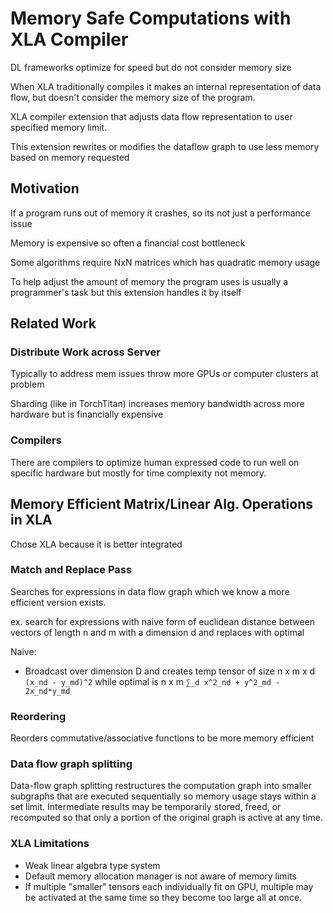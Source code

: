 # Memory Safe Computations with XLA Compiler

DL frameworks optimize for speed but do not consider memory size

When XLA traditionally compiles it makes an internal representation of data flow, but doesn't consider the memory size of the program.

XLA compiler extension that adjusts data flow representation to user specified memory limit.

This extension rewrites or modifies the dataflow graph to use less memory based on memory requested

## Motivation

If a program runs out of memory it crashes, so its not just a performance issue

Memory is expensive so often a financial cost bottleneck

Some algorithms require NxN matrices which has quadratic memory usage


To help adjust the amount of memory the program uses is usually a programmer's task but this extension handles it by itself

## Related Work

### Distribute Work across Server

Typically to address mem issues throw more GPUs or computer clusters at problem

Sharding (like in TorchTitan) increases memory bandwidth across more hardware but is financially expensive

### Compilers

There are compilers to optimize human expressed code to run well on specific hardware but mostly for time complexity not memory.

## Memory Efficient Matrix/Linear Alg. Operations in XLA

Chose XLA because it is better integrated

### Match and Replace Pass

Searches for expressions in data flow graph which we know a more efficient version exists. 

ex. search for expressions with naive form of euclidean distance  between vectors of length n and m with a dimension d and replaces with optimal

Naive: 
- Broadcast over dimension D and creates temp tensor of size n x m x d `(x_nd - y_md)^2` while optimal is n x m `∑_d x^2_nd + y^2_md - 2x_nd*y_md`

### Reordering

Reorders commutative/associative functions to be more memory efficient


### Data flow graph splitting


Data-flow graph splitting restructures the computation graph into smaller subgraphs that are executed sequentially so memory usage stays within a set limit. Intermediate results may be temporarily stored, freed, or recomputed so that only a portion of the original graph is active at any time.

### XLA Limitations

- Weak linear algebra type system
- Default memory allocation manager is not aware of memory limits
- If multiple "smaller" tensors each individually fit on GPU, multiple may be activated at the same time so they become too large all at once. 